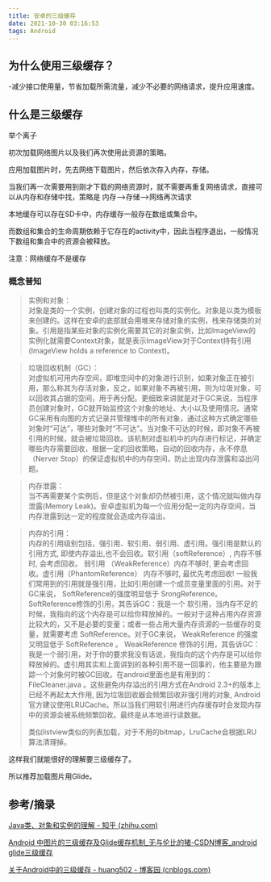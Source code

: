 ```yaml
---
title: 安卓的三级缓存
date: 2021-10-30 03:16:53
tags: Android
---
```


## 为什么使用三级缓存？

-减少接口使用量，节省加载所需流量，减少不必要的网络请求，提升应用速度。

## 什么是三级缓存

举个离子

初次加载网络图片以及我们再次使用此资源的策略。

应用加载图片时，先去网络下载图片，然后依次存入内存，存储。

当我们再一次需要用到刚才下载的网络资源时，就不需要再重复网络请求，直接可以从内存和存储中找，策略是 内存-->存储-->网络再次请求

本地缓存可以存在SD卡中，内存缓存一般存在数组或集合中。

而数组和集合的生命周期依赖于它存在的activity中，因此当程序退出，一般情况下数组和集合中的资源会被释放。

注意：网络缓存不是缓存

### 概念普知

> 实例和对象：<br />          对象是类的一个实例，创建对象的过程也叫类的实例化。对象是以类为模板来创建的。这样在安卓的底部就会用堆来存储对象的实例，栈来存储类的对象。引用是指某些对象的实例化需要其它的对象实例，比如ImageView的实例化就需要Context对象，就是表示ImageView对于Context持有引用(ImageView holds a reference to Context)。
>

> 垃圾回收机制（GC）：<br />          对虚拟机可用内存空间，即堆空间中的对象进行识别，如果对象正在被引用，那么称其为存活对象，反之，如果对象不再被引用，则为垃圾对象，可以回收其占据的空间，用于再分配。更细致来讲就是对于GC来说，当程序员创建对象时，GC就开始监控这个对象的地址、大小以及使用情况。通常GC采用有向图的方式记录并管理堆中的所有对象，通过这种方式确定哪些对象时“可达”，哪些对象时“不可达”。当对象不可达的时候，即对象不再被引用的时候，就会被垃圾回收。该机制对虚拟机中的内存进行标记，并确定哪些内存需要回收，根据一定的回收策略，自动的回收内存，永不停息（Nerver Stop）的保证虚拟机中的内存空间，防止出现内存泄露和溢出问题。
>

> 内存泄露：<br />          当不再需要某个实例后，但是这个对象却仍然被引用，这个情况就叫做内存泄露(Memory Leak)。安卓虚拟机为每一个应用分配一定的内存空间，当内存泄露到达一定的程度就会造成内存溢出。
>

> 内存的引用：<br />          内存的引用级别包括，强引用、软引用、弱引用、虚引用。强引用是默认的引用方式, 即使内存溢出,也不会回收。软引用（softReference）, 内存不够时, 会考虑回收。 弱引用 （WeakReference）内存不够时, 更会考虑回收。虚引用（PhantomReference） 内存不够时, 最优先考虑回收! 一般我们常用到的引用就是强引用，比如引用创建一个成员变量里面的引用。对于GC来说， SoftReference的强度明显低于 SrongReference。SoftReference修饰的引用，其告诉GC：我是一个 软引用，当内存不足的时候，我指向的这个内存是可以给你释放掉的。一般对于这种占用内存资源比较大的，又不是必要的变量；或者一些占用大量内存资源的一些缓存的变量，就需要考虑 SoftReference。对于GC来说， WeakReference 的强度又明显低于 SoftReference 。 WeakReference 修饰的引用，其告诉GC：我是一个弱引用，对于你的要求我没有话说，我指向的这个内存是可以给你释放掉的。虚引用其实和上面讲到的各种引用不是一回事的，他主要是为跟踪一个对象何时被GC回收。在android里面也是有用到的：FileCleaner.java 。这些避免内存溢出的引用方式在Android 2.3+的版本上已经不再起太大作用, 因为垃圾回收器会频繁回收非强引用的对象, Android官方建议使用LRUCache。所以当我们用软引用进行内存缓存时会发现内存中的资源会被系统频繁回收。最终是从本地进行读数据。
>
> 类似listview类似的列表加载，对于不用的bitmap，LruCache会根据LRU算法清理掉。
>

这样我们就能很好的理解要三级缓存了。

所以推荐加载图片用Glide。

## 参考/摘录

[Java类、对象和实例的理解 - 知乎 (zhihu.com)](https://zhuanlan.zhihu.com/p/31539682)

[Android 中图片的三级缓存及Glide缓存机制_无与伦比的猪-CSDN博客_android glide三级缓存](https://blog.csdn.net/qq_33565218/article/details/98970980?utm_medium=distribute.pc_relevant.none-task-blog-2%7Edefault%7EBlogCommendFromMachineLearnPai2%7Edefault-2.baidujsUnder6&depth_1-utm_source=distribute.pc_relevant.none-task-blog-2%7Edefault%7EBlogCommendFromMachineLearnPai2%7Edefault-2.baidujsUnder6)

[关于Android中的三级缓存 - huang502 - 博客园 (cnblogs.com)](https://www.cnblogs.com/huangjie123/p/6130665.html)
